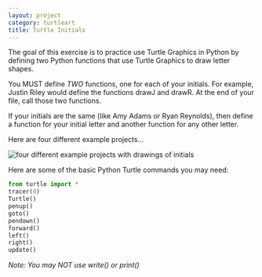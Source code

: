 ```yaml
---
layout: project
category: turtleart
title: Turtle Initials
---
```


The goal of this exercise is to practice use Turtle Graphics in Python by defining two Python functions that use Turtle Graphics to draw letter shapes.

You MUST define *TWO* functions, one for each of your initials. For example, Justin Riley would define the functions drawJ and drawR. At the end of your file, call those two functions.

If your initials are the same (like Amy Adams or Ryan Reynolds), then define a function for your initial letter and another function for any other letter.

Here are four different example projects...

![four different example projects with drawings of initials](/apcsp/turtleart/turtleinitials.jpg)

Here are some of the basic Python Turtle commands you may need:
```python
from turtle import *
tracer(0)
Turtle()
penup()
goto()
pendown()
forward()
left()
right()
update()
```

*Note: You may NOT use write() or print()*
